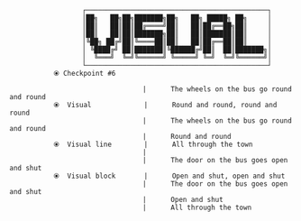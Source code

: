                       ┌─────────────────────────────────────────────┐
                      │██╗   ██╗██╗███████╗██╗   ██╗ █████╗ ██╗     │
                      │██║   ██║██║██╔════╝██║   ██║██╔══██╗██║     │
                      │██║   ██║██║███████╗██║   ██║███████║██║     │
                      │╚██╗ ██╔╝██║╚════██║██║   ██║██╔══██║██║     │
                      │ ╚████╔╝ ██║███████║╚██████╔╝██║  ██║███████╗│
                      │  ╚═══╝  ╚═╝╚══════╝ ╚═════╝ ╚═╝  ╚═╝╚══════╝│
                      └─────────────────────────────────────────────┘
               ⦿ Checkpoint #6

                                     |      The wheels on the bus go round and round
               ⦿  Visual             |      Round and round, round and round
                                     |      The wheels on the bus go round and round
                                     |      Round and round
               ⦿  Visual line        |      All through the town
                                     |                                         
                                     |      The door on the bus goes open and shut
               ⦿  Visual block       |      Open and shut, open and shut
                                     |      The door on the bus goes open and shut
                                     |      Open and shut
                                     |      All through the town
